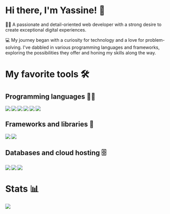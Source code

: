 # Hi there, I'm Yassine! 👋


👨‍💻 A passionate and detail-oriented web developer with a strong desire to create exceptional digital experiences.

💻 My journey began with a curiosity for technology and a love for problem-solving. I've dabbled in various programming languages and frameworks, exploring the possibilities they offer and honing my skills along the way.

#  My favorite tools 🛠️
## Programming languages 👨‍💻


<img align="left" src="https://img.shields.io/badge/python-3670A0?style=for-the-badge&logo=python&logoColor=ffdd54" />
<img align="left" src="https://img.shields.io/badge/html5-%23E34F26.svg?style=for-the-badge&logo=html5&logoColor=white" />
<img align="left" src="https://img.shields.io/badge/css3-%231572B6.svg?style=for-the-badge&logo=css3&logoColor=white" />
<img align="left" src="https://img.shields.io/badge/javascript-%23323330.svg?style=for-the-badge&logo=javascript&logoColor=%23F7DF1E" />
<img align="left" src="https://img.shields.io/badge/php-%23777BB4.svg?style=for-the-badge&logo=php&logoColor=white" />
<img  src="https://img.shields.io/badge/node.js-6DA55F?style=for-the-badge&logo=node.js&logoColor=white" />

## Frameworks and libraries 🧰
<img align="left" src="https://img.shields.io/badge/laravel-%23FF2D20.svg?style=for-the-badge&logo=laravel&logoColor=white" />
<img  src="https://img.shields.io/badge/react-%2320232a.svg?style=for-the-badge&logo=react&logoColor=%2361DAFB" />


## Databases and cloud hosting 🗄️
<img align="left" src="https://img.shields.io/badge/MongoDB-%234ea94b.svg?style=for-the-badge&logo=mongodb&logoColor=white" />
<img align="left" src="https://img.shields.io/badge/mysql-%2300f.svg?style=for-the-badge&logo=mysql&logoColor=white" />
<img  src="https://img.shields.io/badge/postgres-%23316192.svg?style=for-the-badge&logo=postgresql&logoColor=white" />


# Stats 📊
<img src="https://github-readme-stats.vercel.app/api?username=yassinethefrt&show_icons=true&bg_color=00000000" />


